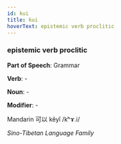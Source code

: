 ```yaml
---
id: kui
title: kui
hoverText: epistemic verb proclitic
---
```


### epistemic verb proclitic

**Part of Speech**: Grammar

**Verb**: -

**Noun**: -

**Modifier**: -

Mandarin 可以 kěyǐ /kʰɤ.i/

*Sino-Tibetan Language Family*